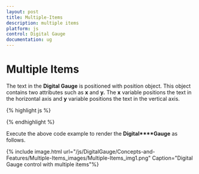 ```yaml
---
layout: post
title: Multiple-Items
description: multiple items 
platform: js
control: Digital Gauge
documentation: ug
---
```


# Multiple Items 

The text in the **Digital Gauge** is positioned with position object. This object contains two attributes such as **x** and **y.** The **x** variable positions the text in the horizontal axis and **y** variable positions the text in the vertical axis.

{% highlight js %}


<div id="DigitalGauge1"></div>
<script type="text/javascript">
$(function () {
// For Digital Gauge rendering
$("#DigitalGauge1").ejDigitalGauge({
Width: 1300,
height: 300,
frame: {
backgroundImageUrl: "Board1.jpg"
},
items:[
// For Item 1
{
// For setting text
value: "YELLOW",
segmentSettings: { color: "Yellow" },
position:{
x: 80, y: 0}
},
// For Item 2
{
// For setting text
value: "RED",
segmentSettings: { color: "red" },
position: {
x: 80, y: 20
}
},
// For Item 3
{
// For setting text
value: "GREEN",
segmentSettings: { color: "Green" },
position: {
x: 80, y: 40
}
}]
});
});    </script>


{% endhighlight %}

Execute the above code example to render the **Digital****Gauge** as follows.

{% include image.html url="/js/DigitalGauge/Concepts-and-Features/Multiple-Items_images/Multiple-Items_img1.png" Caption="Digital Gauge control with multiple items"%}

